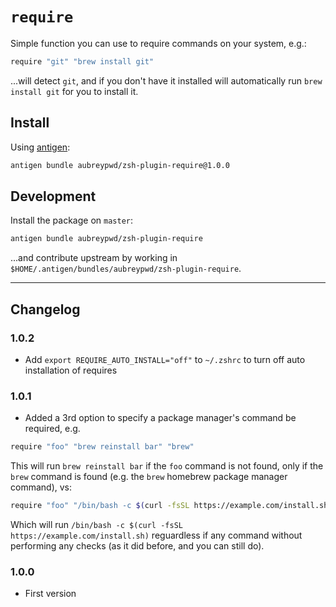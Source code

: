 # `require`

Simple function you can use to require commands on your system, e.g.:

```bash
require "git" "brew install git"
```

...will detect `git`, and if you don't have it installed will automatically run `brew install git` for you to install it.

## Install

Using [antigen](https://github.com/zsh-users/antigen):

```bash
antigen bundle aubreypwd/zsh-plugin-require@1.0.0
```

## Development

Install the package on `master`:

```bash
antigen bundle aubreypwd/zsh-plugin-require
```

...and contribute upstream by working in `$HOME/.antigen/bundles/aubreypwd/zsh-plugin-require`.

---

## Changelog

### 1.0.2

- Add `export REQUIRE_AUTO_INSTALL="off"` to `~/.zshrc` to turn off auto installation of requires

### 1.0.1

- Added a 3rd option to specify a package manager's command be required, e.g.

```bash
require "foo" "brew reinstall bar" "brew"
```

This will run `brew reinstall bar` if the `foo` command is not found, only if the `brew` command is found (e.g. the `brew` homebrew package manager command), vs:

```bash
require "foo" "/bin/bash -c $(curl -fsSL https://example.com/install.sh)"
```

Which will run `/bin/bash -c $(curl -fsSL https://example.com/install.sh)` reguardless if any command without performing any checks (as it did before, and you can still do).

### 1.0.0

- First version
